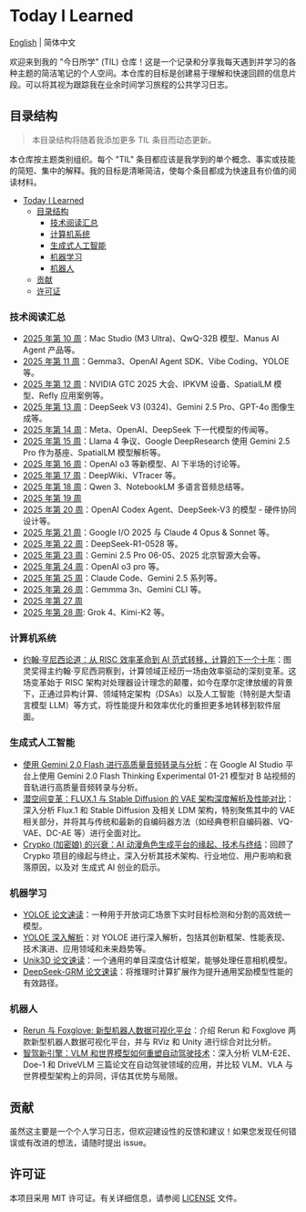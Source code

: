 # Today I Learned

[English](README.md) | 简体中文

欢迎来到我的 "今日所学" (TIL) 仓库！这是一个记录和分享我每天遇到并学习的各种主题的简洁笔记的个人空间。本仓库的目标是创建易于理解和快速回顾的信息片段。可以将其视为跟踪我在业余时间学习旅程的公共学习日志。

## 目录结构

> 本目录结构将随着我添加更多 TIL 条目而动态更新。

本仓库按主题类别组织。每个 "TIL" 条目都应该是我学到的单个概念、事实或技能的简短、集中的解释。我的目标是清晰简洁，使每个条目都成为快速且有价值的阅读材料。

- [Today I Learned](#today-i-learned)
  - [目录结构](#目录结构)
    - [技术阅读汇总](#技术阅读汇总)
    - [计算机系统](#计算机系统)
    - [生成式人工智能](#生成式人工智能)
    - [机器学习](#机器学习)
    - [机器人](#机器人)
  - [贡献](#贡献)
  - [许可证](#许可证)

### 技术阅读汇总

- [2025 年第 10 周](./weekly/2025/2025W10/README.zh-CN.md)：Mac Studio (M3 Ultra)、QwQ-32B 模型、Manus AI Agent 产品等。
- [2025 年第 11 周](./weekly/2025/2025W11/README.zh-CN.md)：Gemma3、OpenAI Agent SDK、Vibe Coding、YOLOE 等。
- [2025 年第 12 周](./weekly/2025/2025W12/README.zh-CN.md)：NVIDIA GTC 2025 大会、IPKVM 设备、SpatialLM 模型、Refly 应用案例等。
- [2025 年第 13 周](./weekly/2025/2025W13/README.zh-CN.md)：DeepSeek V3 (0324)、Gemini 2.5 Pro、GPT-4o 图像生成等。
- [2025 年第 14 周](./weekly/2025/2025W14/README.zh-CN.md)：Meta、OpenAI、DeepSeek 下一代模型的传闻等。
- [2025 年第 15 周](./weekly/2025/2025W15/README.zh-CN.md)：Llama 4 争议、Google DeepResearch 使用 Gemini 2.5 Pro 作为基座、SpatialLM 模型解析等。
- [2025 年第 16 周](./weekly/2025/2025W16/README.zh-CN.md)：OpenAI o3 等新模型、AI 下半场的讨论等。
- [2025 年第 17 周](./weekly/2025/2025W17/README.zh-CN.md)：DeepWiki、VTracer 等。
- [2025 年第 18 周](./weekly/2025/2025W18/README.zh-CN.md)：Qwen 3、NotebookLM 多语言音频总结等。
- [2025 年第 19 周](./weekly/2025/2025W18/README.zh-CN.md)
- [2025 年第 20 周](./weekly/2025/2025W20/README.zh-CN.md)：OpenAI Codex Agent、DeepSeek-V3 的模型 - 硬件协同设计等。
- [2025 年第 21 周](./weekly/2025/2025W21/README.zh-CN.md)：Google I/O 2025 与 Claude 4 Opus & Sonnet 等。
- [2025 年第 22 周](./weekly/2025/2025W22/README.zh-CN.md)：DeepSeek-R1-0528 等。
- [2025 年第 23 周](./weekly/2025/2025W23/README.zh-CN.md)：Gemini 2.5 Pro 06-05、2025 北京智源大会等。
- [2025 年第 24 周](./weekly/2025/2025W24/README.zh-CN.md)：OpenAI o3 pro 等。
- [2025 年第 25 周](./weekly/2025/2025W25/README.zh-CN.md)：Claude Code、Gemini 2.5 系列等。
- [2025 年第 26 周](./weekly/2025/2025W26/README.zh-CN.md)：Gemmma 3n、Gemini CLI 等。
- [2025 年第 27 周](./weekly/2025/2025W26/README.zh-CN.md)
- [2025 年第 28 周](./weekly/2025/2025W28/README.zh-CN.md): Grok 4、Kimi-K2 等。

### 计算机系统

- [约翰·亨尼西论道：从 RISC 效率革命到 AI 范式转移，计算的下一个十年](./computer-system/20250403-notes-on-john-hennessy-insights/README.zh-CN.md)：图灵奖得主约翰·亨尼西洞察到，计算领域正经历一场由效率驱动的深刻变革。这场变革始于 RISC 架构对处理器设计理念的颠覆，如今在摩尔定律放缓的背景下，正通过异构计算、领域特定架构（DSAs）以及人工智能（特别是大型语言模型 LLM）等方式，将性能提升和效率优化的重担更多地转移到软件层面。

### 生成式人工智能

- [使用 Gemini 2.0 Flash 进行高质量音频转录与分析](./generative-ai/20250127-gemini-2.0-flash-thinking-for-audio-transcription/README.zh-CN.md)：在 Google AI Studio 平台上使用 Gemini 2.0 Flash Thinking Experimental 01-21 模型对 B 站视频的音轨进行高质量音频转录与分析。
- [潜空间变革：FLUX.1 与 Stable Diffusion 的 VAE 架构深度解析及性能对比](./generative-ai/20250213-latent-vae-flux-sd-comparison/README.zh-CN.md)：深入分析 Flux.1 和 Stable Diffusion 及相关 LDM 架构，特别聚焦其中的 VAE 相关部分，并将其与传统和最新的自编码器方法（如经典卷积自编码器、VQ-VAE、DC-AE 等）进行全面对比。
- [Crypko (加密娘) 的兴衰：AI 动漫角色生成平台的缘起、技术与终结](./generative-ai/20250401-the-rise-and-fall-of-crypko/README.zh-CN.md)：回顾了 Crypko 项目的缘起与终止，深入分析其技术架构、行业地位、用户影响和衰落原因，以及对 生成式 AI 创业的启示。

### 机器学习

- [YOLOE 论文速读](./machine-learning/20250311-yoloe-paper-reading/README.zh-CN.md)：一种用于开放词汇场景下实时目标检测和分割的高效统一模型。
- [YOLOE 深入解析](./machine-learning/20250312-yoloe-in-depth/README.zh-CN.md)：对 YOLOE 进行深入解析，包括其创新框架、性能表现、技术演进、应用领域和未来趋势等。
- [Unik3D 论文速读](./machine-learning/20250402-unik3d-paper-reading/README.zh-CN.md)：一个通用的单目深度估计框架，能够处理任意相机模型。
- [DeepSeek-GRM 论文速读](./machine-learning/20250406-deepseek-grm-paper-reading/README.zh-CN.md)：将推理时计算扩展作为提升通用奖励模型性能的有效路径。

### 机器人

- [Rerun 与 Foxglove: 新型机器人数据可视化平台](./robotics/20250211-rerun-and-foxglove/README.zh-CN.md)：介绍 Rerun 和 Foxglove 两款新型机器人数据可视化平台，并与 RViz 和 Unity 进行综合对比分析。
- [智驾新引擎：VLM 和世界模型如何重塑自动驾驶技术](./robotics/20250227-vlm-and-world-model-in-autonomous-driving/README.zh-CN.md)：深入分析 VLM-E2E、Doe-1 和 DriveVLM 三篇论文在自动驾驶领域的应用，并比较 VLM、VLA 与世界模型架构上的异同，评估其优势与局限。

## 贡献

虽然这主要是一个个人学习日志，但欢迎建设性的反馈和建议！如果您发现任何错误或有改进的想法，请随时提出 issue。

## 许可证

本项目采用 MIT 许可证。有关详细信息，请参阅 [LICENSE](LICENSE) 文件。
